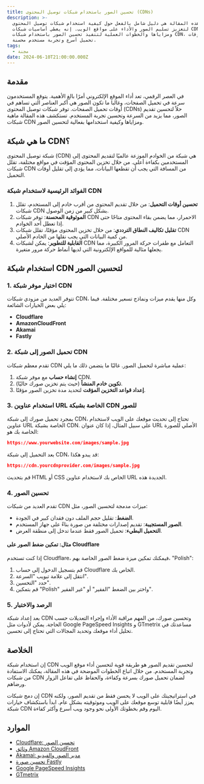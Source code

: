 ```yaml
---
title: تحسين الصور باستخدام شبكات توصيل المحتوى (CDNs)
description: >-
  هذه المقالة هي دليل شامل بالفعل حول كيفية استخدام شبكات توصيل المحتوى (CDNs)
  لتعزيز تسليم الصور والأداء على مواقع الويب. إنه يغطي أساسيات شبكات CDN
  ومزاياها والخطوات العملية لتنفيذ تحسين الصور باستخدام شبكات CDN، وضمان أوقات
  تحميل أسرع وتجربة مستخدم محسنة.
tags:
  - مجنة
date: 2024-06-10T21:00:00.000Z
---
```


## مقدمة

في العصر الرقمي، تعد أداء الموقع الإلكتروني أمرًا بالغ الأهمية. يتوقع المستخدمون سرعة في تحميل الصفحات، وغالبا ما تكون الصور هي أكبر العناصر التي تساهم في أوقات تحميل الصفحات. توفر شبكات توصيل المحتوى (CDNs) حلاً لتحسين تقديم الصور، مما يزيد من السرعة وتحسين تجربة المستخدم. تستكشف هذه المقالة ماهية شبكات CDN ومزاياها وكيفية استخدامها بفعالية لتحسين الصور.

## ما هي شبكة CDN؟

شبكة توصيل المحتوى (CDN) هي شبكة من الخوادم الموزعة عالميًا لتقديم المحتوى إلى المستخدمين بكفاءة أعلى. من خلال تخزين المحتوى المؤقت في مواقع مختلفة، تقلل شبكات CDN من المسافة التي يجب أن تقطعها البيانات، مما يؤدي إلى تقليل أوقات التحميل.

### الفوائد الرئيسية لاستخدام شبكة CDN

1. **تحسين أوقات التحميل**: من خلال تقديم المحتوى من أقرب خادم إلى المستخدم، تقلل شبكات CDN بشكل كبير من زمن الوصول.
2. **الموثوقية المحسنة**: توفر شبكات CDN الاحمرار، مما يضمن بقاء المحتوى متاحًا حتى إذا تعطل أحد الخوادم.
3. **تقليل تكاليف النطاق الترددي**: من خلال تخزين المحتوى مؤقتًا، تقلل شبكات CDN من كمية البيانات التي يجب نقلها من الخادم الأصلي.
4. **القابلية للتطوير**: يمكن لشبكات CDN التعامل مع طفرات حركة المرور الكبيرة، مما يجعلها مثالية للمواقع الإلكترونية التي لديها أنماط حركة مرور متغيرة.

## استخدام شبكة CDN لتحسين الصور

### 1. اختيار موفر شبكة CDN

تتوفر العديد من مزودي شبكات CDN، وكل منها يقدم ميزات ونماذج تسعير مختلفة. فيما يلي بعض الخيارات الشائعة:

* **Cloudflare**
* **AmazonCloudFront**
* **Akamai**
* **Fastly**

### 2. تحميل الصور إلى شبكة CDN

تقدم معظم شبكات CDN عملية مباشرة لتحميل الصور. غالبًا ما يتضمن ذلك ما يلي:

1. **إنشاء حساب** مع موفر شبكة CDN.
2. **تكوين خادم المنشأ** (حيث يتم تخزين صورك حاليًا).
3. **إعداد قواعد التخزين المؤقت** لتحديد مدة تخزين الصور مؤقتًا.

### 3. استخدام عناوين URL الخاصة بشبكة CDN للصور

بمجرد تحميل صورك إلى شبكة CDN، تحتاج إلى تحديث موقعك على الويب لاستخدام عناوين URL الخاصة بشبكة CDN. على سبيل المثال، إذا كان عنوان URL الأصلي للصورة الخاصة بك هو:

```json
https://www.yourwebsite.com/images/sample.jpg
```

بعد التحميل إلى شبكة CDN، قد يبدو هكذا:

```json
https://cdn.yourcdnprovider.com/images/sample.jpg
```

قم بتحديث HTML أو CSS الخاص بك لاستخدام عناوين URL الجديدة هذه.

### 4. تحسين الصور

تقدم العديد من شبكات CDN ميزات مدمجة لتحسين الصور، مثل:

* **الضغط**: تقليل حجم الملف دون فقدان كبير في الجودة.
* **الصور المستجيبة**: تقديم إصدارات مختلفة من صورة بناءً على جهاز المستخدم.
* **التحميل البطيء**: تحميل الصور فقط عندما تدخل إلى منطقة العرض.

#### مثال: تمكين ضغط الصور على Cloudflare

إذا كنت تستخدم Cloudflare، فيمكنك تمكين ميزة ضغط الصور الخاصة بهم، "Polish":

1. قم بتسجيل الدخول إلى حساب Cloudflare الخاص بك.
2. انتقل إلى علامة تبويب "السرعة".
3. حدد "التحسين".
4. قم بتمكين "Polish" واختر بين الضغط "الفقير" أو "غير الفقير".

### 5. الرصد والاختبار

بعد إعداد شبكة CDN وتحسين صورك، من المهم مراقبة الأداء وإجراء التعديلات حسب الحاجة. يمكن لأدوات مثل Google PageSpeed Insights و GTmetrix مساعدتك في تحليل أداء موقعك وتحديد المجالات التي تحتاج إلى تحسين.

## الخلاصة

إن استخدام شبكة CDN لتحسين تقديم الصور هو طريقة قوية لتحسين أداء موقع الويب وتجربة المستخدم. من خلال اتباع الخطوات الموضحة في هذه المقالة، يمكنك الاستفادة من شبكات CDN لضمان تحميل صورك بسرعة وكفاءة، والحفاظ على تفاعل الزوار ورضاهم.

إن دمج شبكات CDN في استراتيجيتك على الويب لا يحسن فقط من تقديم الصور، ولكنه يعزز أيضًا قابلية توسع موقعك على الويب وموثوقيته بشكل عام. ابدأ باستكشاف خيارات شبكة CDN اليوم وقم بخطوتك الأولى نحو وجود ويب أسرع وأكثر كفاءة.

## الموارد

* [Cloudflare: تحسين الصور](https://www.cloudflare.com/website-optimization/)
* [وثائق Amazon CloudFront](https://docs.aws.amazon.com/AmazonCloudFront/latest/DeveloperGuide/Introduction.html)
* [Akamai: مدير الصور والفيديو](https://www.akamai.com/us/en/products/media-delivery/image-and-video-manager.jsp)
* [تحسين صورة Fastly](https://www.fastly.com/products/image-optimization)
* [Google PageSpeed Insights](https://developers.google.com/speed/pagespeed/insights/)
* [GTmetrix](https://gtmetrix.com/)
